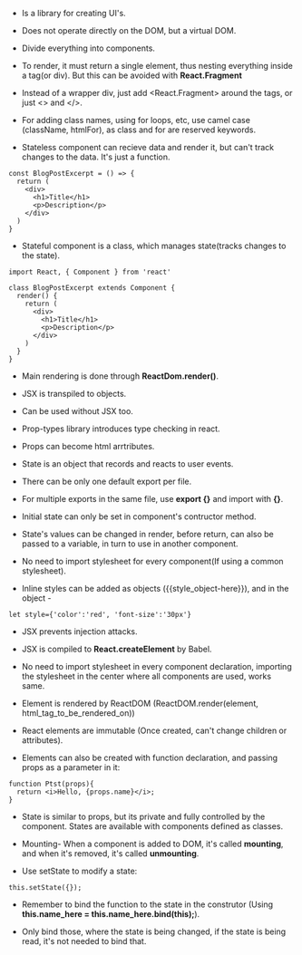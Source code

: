 - Is a library for creating UI's.

- Does not operate directly on the DOM, but a virtual DOM.
- Divide everything into components.

- To render, it must return a single element, thus nesting everything inside a tag(or div). But this can be avoided with **React.Fragment**

- Instead of a wrapper div, just add <React.Fragment> around the tags, or just <> and </>.

- For adding class names, using for loops, etc, use camel case (className, htmlFor), as class and for are reserved keywords.

- Stateless component can recieve data and render it, but can't track changes to the data. It's just a function.

```
const BlogPostExcerpt = () => {
  return (
    <div>
      <h1>Title</h1>
      <p>Description</p>
    </div>
  )
} 
```

- Stateful component is a class, which manages state(tracks changes to the state).
```
import React, { Component } from 'react'

class BlogPostExcerpt extends Component {
  render() {
    return (
      <div>
        <h1>Title</h1>
        <p>Description</p>
      </div>
    )
  }
}
```

- Main rendering is done through **ReactDom.render()**.

- JSX is transpiled to objects.

- Can be used without JSX too.

- Prop-types library introduces type checking in react.

- Props can become html arrtributes.

- State is an object that records and reacts to user events.

- There can be only one default export per file.

- For multiple exports in the same file, use **export {}** and import with **{}**.

- Initial state can only be set in component's contructor method.

- State's values can be changed in render, before return, can also be passed to a variable, in turn to use in another component.

- No need to import stylesheet for every component(If using a common stylesheet).

- Inline styles can be added as objects ({{style_object-here}}), and in the object -
  
```
let style={'color':'red', 'font-size':'30px'}
```

- JSX prevents injection attacks.

- JSX is compiled to **React.createElement** by Babel.

- No need to import stylesheet in every component declaration, importing the stylesheet in the center where all components are used, works same.

- Element is rendered by ReactDOM (ReactDOM.render(element, html_tag_to_be_rendered_on))

- React elements are immutable (Once created, can't change children or attributes).

- Elements can also be created with function declaration, and passing props as a parameter in it:

```
function Ptst(props){
  return <i>Hello, {props.name}</i>;
}
```

- State is similar to props, but its private and fully controlled by the component. States are available with components defined as classes.

- Mounting- When a component is added to DOM, it's called **mounting**, and when it's removed, it's called **unmounting**.

- Use setState to modify a state:
```
this.setState({});
```

- Remember to bind the function to the state in the construtor (Using **this.name_here = this.name_here.bind(this);**).

- Only bind those, where the state is being changed, if the state is being read, it's not needed to bind that.